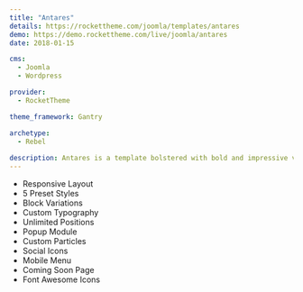 ```yaml
---
title: "Antares"
details: https://rockettheme.com/joomla/templates/antares
demo: https://demo.rockettheme.com/live/joomla/antares
date: 2018-01-15

cms: 
  - Joomla
  - Wordpress

provider: 
  - RocketTheme

theme_framework: Gantry

archetype:
  - Rebel
  
description: Antares is a template bolstered with bold and impressive visual elements, to add depth to your site, whilst remaining within an elegant and acute design paradigm. Reimagine your site with this vibrant, adaptable and highly customizable theme.
---
```


* Responsive Layout
* 5 Preset Styles
* Block Variations
* Custom Typography
* Unlimited Positions
* Popup Module
* Custom Particles
* Social Icons
* Mobile Menu
* Coming Soon Page
* Font Awesome Icons	